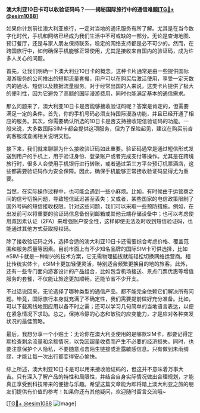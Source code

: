 **澳大利亚10日卡可以收验证码吗？——揭秘国际旅行中的通信难题[[TG💪+ @esim1088](https://t.me/s/esim1088)]**

如果你计划前往澳大利亚旅行，一定对当地的通讯服务有所了解。尤其是在当今数字化时代，手机和网络已经成为我们生活中不可或缺的一部分。无论是查询地图、预订餐厅，还是与家人朋友保持联系，稳定的网络支持都是必不可少的。然而，在跨国旅行中，如何确保手机能够正常使用，尤其是接收来自国内的验证码，成为许多人关心的问题。

首先，让我们明确一下澳大利亚10日卡的概念。这种卡片通常是由一些提供国际漫游服务的公司推出的短期流量套餐，用户可以在购买后激活使用，享受一定天数内的通话、短信以及数据流量服务。对于经常出国的人来说，这类卡片提供了极大的便利性，因为它避免了高额的国际漫游费用，同时也能满足基本的通信需求。

那么问题来了，澳大利亚10日卡是否能够接收验证码呢？答案是肯定的，但需要满足一定的条件。首先，你的手机号码必须支持国际漫游功能，并且已经开通了相应的服务。其次，你需要确认所选的10日卡是否支持接收短信验证码的功能。一般来说，大多数国际SIM卡都会提供这项服务，但为了保险起见，建议在购买前咨询客服或查阅相关说明文档。

接下来，我们就来聊聊为什么接收验证码如此重要。验证码通常是通过短信形式发送到用户的手机上，用于验证身份、登录账户或者完成支付等操作。尤其是在跨境旅行时，很多人会使用手机银行进行转账，或者通过第三方平台预订机票酒店，这些都需要验证码作为安全保障。因此，确保手机能够正常接收验证码显得尤为重要。

当然，在实际操作过程中，也可能会遇到一些小麻烦。比如，有时候由于运营商之间的信号切换问题，导致短信延迟甚至丢失；又或者，某些国家的电信政策限制了国外号码的短信接收权限。针对这些问题，我们可以采取一些预防措施。例如，在出发前可以将重要的验证码信息备份到邮箱或其他云端存储设备中；也可以考虑使用双因素认证（2FA）来增强账户安全性，这样即使无法及时收到短信验证码，也能通过其他方式获取授权码。

除了接收验证码之外，选择合适的澳大利亚10日卡还需要综合考虑价格、覆盖范围和服务质量等因素。目前市面上有不少知名品牌的国际SIM卡可供选择，比如eSIM卡就是一种新兴的技术方案，它无需物理插拔就能轻松切换网络运营商。相比传统实体卡，eSIM卡更加轻便灵活，特别适合频繁更换目的地的旅客。此外，还有一些专门面向游客设计的产品组合，比如包含机场接送、景点门票优惠等增值服务的套餐，不仅能让旅途更加顺畅，还能节省不少开支。

不过话说回来，无论选择了哪种类型的通信产品，都不能完全依赖它们解决所有问题。毕竟，国际旅行本身就充满了不确定性，我们需要提前做好充分准备。比如，可以下载离线地图应用以备不时之需；还可以学习几句简单的当地语言表达，以便在紧急情况下求助。总之，保持冷静的心态和敏锐的应变能力，才是应对各种突发状况的最佳策略。

最后，我想分享一个小贴士：无论你在澳大利亚使用的是哪款SIM卡，都要记得定期检查剩余流量和余额情况，以免因超量收费而产生不必要的经济损失。同时，也要注意保护个人隐私，不要随意点击陌生链接或泄露敏感信息。只有做到未雨绸缪，才能让每一次出行都变得安心愉快。

综上所述，澳大利亚10日卡是可以用来接收验证码的，但这并不意味着万事大吉。只有深入了解产品的特性和局限性，并结合自身实际情况做出合理规划，才能真正享受到科技带来的便捷与乐趣。希望这篇文章能为即将踏上澳大利亚之旅的朋友们提供有价值的参考！如果你还有其他疑问，欢迎随时留言交流哦~

[[TG💪+ @esim1088](https://t.me/s/esim1088) ![Image](https://i.postimg.cc/4NQfJmqS/Snipaste-2025-05-13-00-14-12.png)]